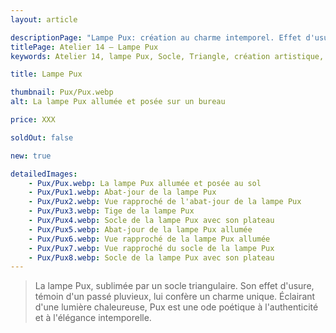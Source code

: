 ```yaml
---
layout: article

descriptionPage: "Lampe Pux: création au charme intemporel. Effet d'usure pour authenticité et lumière chaleureuse."
titlePage: Atelier 14 — Lampe Pux
keywords: Atelier 14, lampe Pux, Socle, Triangle, création artistique, effet d'usure, lumière chaleureuse, authenticité, élégance intemporelle

title: Lampe Pux

thumbnail: Pux/Pux.webp
alt: La lampe Pux allumée et posée sur un bureau

price: XXX

soldOut: false

new: true

detailedImages:
    - Pux/Pux.webp: La lampe Pux allumée et posée au sol
    - Pux/Pux1.webp: Abat-jour de la lampe Pux
    - Pux/Pux2.webp: Vue rapproché de l'abat-jour de la lampe Pux
    - Pux/Pux3.webp: Tige de la lampe Pux
    - Pux/Pux4.webp: Socle de la lampe Pux avec son plateau
    - Pux/Pux5.webp: Abat-jour de la lampe Pux allumée
    - Pux/Pux6.webp: Vue rapproché de la lampe Pux allumée
    - Pux/Pux7.webp: Vue rapproché du socle de la lampe Pux
    - Pux/Pux8.webp: Socle de la lampe Pux avec son plateau
---
```

> La lampe Pux, sublimée par un socle triangulaire. Son effet d'usure, témoin d'un passé pluvieux, lui confère un charme unique. Éclairant d'une lumière chaleureuse, Pux est une ode poétique à l'authenticité et à l'élégance intemporelle.